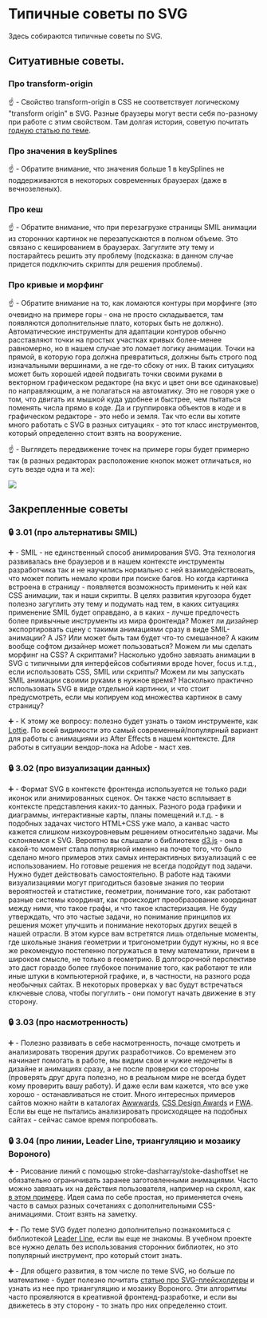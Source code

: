 # Типичные советы по SVG


Здесь собираются типичные советы по SVG.


## Ситуативные советы.


### Про transform-origin

:point_up: - Свойство transform-origin в CSS не соответствует логическому "transform origin" в SVG. Разные браузеры могут вести себя по-разному при работе с этим свойством. Там долгая история, советую почитать [годную статью по теме](https://css-tricks.com/transforms-on-svg-elements/).


### Про значения в keySplines

:point_up: - Обратите внимание, что значения больше 1 в keySplines не поддерживаются в некоторых современных браузерах (даже в вечнозеленых).


### Про кеш

:point_up: - Обратите внимание, что при перезагрузке страницы SMIL анимации из сторонних картинок не перезапускаются в полном объеме. Это связано с кешированием в браузерах. Загуглите эту тему и постарайтесь решить эту проблему (подсказка: в данном случае придется подключить скрипты для решения проблемы).


### Про кривые и морфинг

:point_up: - Обратите внимание на то, как ломаются контуры при морфинге (это очевидно на примере горы - она не просто складывается, там появляются дополнительные плато, которых быть не должно). Автоматические инструменты для адаптации контуров обычно расставляют точки на простых участках кривых более-менее равномерно, но в нашем случае это ломает логику анимации. Точки на прямой, в которую гора должна превратиться, должны быть строго под изначальными вершинами, а не где-то сбоку от них. В таких ситуациях может быть хорошей идеей подвигать точки своими руками в векторном графическом редакторе (на вкус и цвет они все одинаковые) по направляющим, а не полагаться на автоматику. Это не говоря уже о том, что двигать их мышкой куда удобнее и быстрее, чем пытаться поменять числа прямо в коде. Да и группировка объектов в коде и в графическом редакторе - это небо и земля. Так что если вы хотите много работать с SVG в разных ситуациях - это тот класс инструментов, который определенно стоит взять на вооружение.

:point_up: - Выглядеть передвижение точек на примере горы будет примерно так (в разных редакторах расположение кнопок может отличаться, но суть везде одна и та же):

![](https://habrastorage.org/webt/ga/gz/3n/gagz3n9h6gkpydu5niyx_3jtnti.jpeg)


## Закрепленные советы


### :lock: 3.01 (про альтернативы SMIL)

:heavy_plus_sign: - SMIL - не единственный способ анимирования SVG. Эта технология развивалась вне браузеров и в нашем контексте инструменты разработчика так и не научились нормально с ней взаимодействовать, что может попить немало крови при поиске багов. Но когда картинка встроена в страницу - появляется возможность применить к ней как CSS анимации, так и наши скрипты. В целях развития кругозора будет полезно загуглить эту тему и подумать над тем, в каких ситуациях применение SMIL будет оправдано, а в каких - лучше предпочесть более привычные инструменты из мира фронтенда? Может ли дизайнер экспортировать сцену с такими анимациями сразу в виде SMIL-анимации? А JS? Или может быть там будет что-то смешанное? А каким вообще софтом дизайнер может пользоваться? Можем ли мы сделать морфинг на CSS? А скриптами? Насколько удобно завязать анимации в SVG с типичными для интерфейсов событиями вроде hover, focus и.т.д., если использовать CSS, SMIL или скрипты? Можем ли мы запускать SMIL анимации своими руками в нужное время? Насколько практично использовать SVG в виде отдельной картинки, и что стоит предусмотреть, если мы копируем код множества картинок в саму страницу?

:heavy_plus_sign: - К этому же вопросу: полезно будет узнать о таком инструменте, как [Lottie](https://github.com/airbnb/lottie-web). По всей видимости это самый современный/популярный вариант для работы с анимациями из After Effects в нашем контексте. Для работы в ситуации вендор-лока на Adobe - маст хев.


### :lock: 3.02 (про визуализации данных)

:heavy_plus_sign: - Формат SVG в контексте фронтенда используется не только ради иконок или анимированных сценок. Он также часто всплывает в контексте представления каких-то данных. Разного рода графики и диаграммы, интерактивные карты, планы помещений и.т.д. - в подобных задачах чистого HTML+CSS уже мало, а канвас часто кажется слишком низкоуровневым решением относительно задачи. Мы склоняемся к SVG. Вероятно вы слышали о библиотеке [d3.js](https://d3js.org/) - она в какой-то момент стала популярной именно на почве того, что было сделано много примеров этих самых интерактивных визуализаций с ее использованием. Но готовые решения не всегда подойдут под задачи. Нужно будет действовать самостоятельно. В работе над такими визуализациями могут пригодиться базовые знания по теории вероятностей и статистике, геометрии, понимание того, как работают разные системы координат, как происходит преобразование координат между ними, что такое графы, и что такое кластеризация. Не буду утверждать, что это частые задачи, но понимание принципов их решения может улучшить и понимание некоторых других вещей в нашей отрасли. В этом курсе вам встретятся лишь отдельные моменты, где школьные знания геометрии и тригонометрии будут нужны, но я все же рекомендую постепенно погружаться в тему математики, причем в широком смысле, не только в геометрию. В долгосрочной перспективе это даст гораздо более глубокое понимание того, как работают те или иные штуки в компьютерной графике, и, в частности, на разного рода необычных сайтах. В некоторых проверках у вас будут встречаться ключевые слова, чтобы погуглить - они помогут начать движение в эту сторону.


### :lock: 3.03 (про насмотренность)

:heavy_plus_sign: - Полезно развивать в себе насмотренность, почаще смотреть и анализировать творения других разработчиков. Со временем это начинает помогать в работе, мы видим свои и чужие недочеты в дизайне и анимациях сразу, а не после проверки со стороны (проверять друг друга полезно, но в реальном мире не всегда будет кому проверить вашу работу). И даже если вам кажется, что все уже хорошо - останавливаться не стоит. Много интересных примеров сайтов можно найти в каталогах [Awwwards](https://www.awwwards.com/), [CSS Design Awards](https://cssdesignawards.com/) и [FWA](https://thefwa.com/). Если вы еще не пытались анализировать происходящее на подобных сайтах - сейчас самое время попробовать.


### :lock: 3.04 (про линии, Leader Line, триангуляцию и мозаику Вороного)

:heavy_plus_sign: - Рисование линий с помощью stroke-dasharray/stoke-dashoffset не обязательно ограничивать заранее заготовленными анимациями. Часто можно завязать их на действия пользователя, например на скролл, как [в этом примере](https://codepen.io/sfi0zy/pen/wVJBGB). Идея сама по себе простая, но применяется очень часто в самых разных сочетаниях с дополнительными CSS-анимациями. Стоит взять на заметку.

:heavy_plus_sign: - По теме SVG будет полезно дополнительно познакомиться с библиотекой [Leader Line](https://anseki.github.io/leader-line/), если вы еще не знакомы. В учебном проекте все нужно делать без использования сторонних библиотек, но это популярный инструмент, про который стоит знать.

:heavy_plus_sign: - Для общего развития, в том числе по теме SVG, но больше по математике - будет полезно почитать [статью про SVG-плейсхолдеры](https://habr.com/ru/post/431232/) и узнать из нее про триангуляцию и мозаику Вороного. Эти алгоритмы часто проявляются в креативной фронтенд-разработке, и если вы движетесь в эту сторону - то знать про них определенно стоит.

